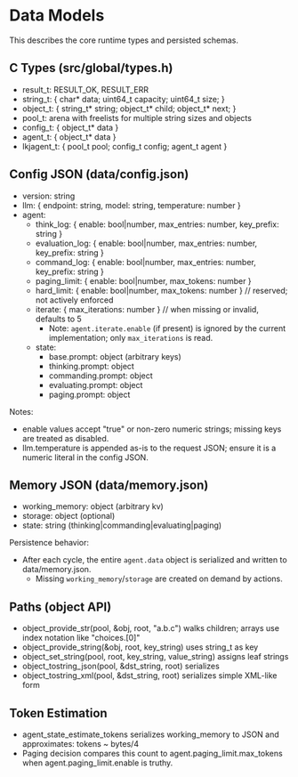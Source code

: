 # Data Models

This describes the core runtime types and persisted schemas.

## C Types (src/global/types.h)

- result_t: RESULT_OK, RESULT_ERR
- string_t: { char* data; uint64_t capacity; uint64_t size; }
- object_t: { string_t* string; object_t* child; object_t* next; }
- pool_t: arena with freelists for multiple string sizes and objects
- config_t: { object_t* data }
- agent_t: { object_t* data }
- lkjagent_t: { pool_t pool; config_t config; agent_t agent }

## Config JSON (data/config.json)

- version: string
- llm: { endpoint: string, model: string, temperature: number }
- agent:
  - think_log: { enable: bool|number, max_entries: number, key_prefix: string }
  - evaluation_log: { enable: bool|number, max_entries: number, key_prefix: string }
  - command_log: { enable: bool|number, max_entries: number, key_prefix: string }
  - paging_limit: { enable: bool|number, max_tokens: number }
  - hard_limit: { enable: bool|number, max_tokens: number }  // reserved; not actively enforced
  - iterate: { max_iterations: number }  // when missing or invalid, defaults to 5
    - Note: `agent.iterate.enable` (if present) is ignored by the current implementation; only `max_iterations` is read.
  - state:
    - base.prompt: object (arbitrary keys)
    - thinking.prompt: object
    - commanding.prompt: object
    - evaluating.prompt: object
    - paging.prompt: object

Notes:
- enable values accept "true" or non-zero numeric strings; missing keys are treated as disabled.
- llm.temperature is appended as-is to the request JSON; ensure it is a numeric literal in the config JSON.

## Memory JSON (data/memory.json)

- working_memory: object (arbitrary kv)
- storage: object (optional)
- state: string (thinking|commanding|evaluating|paging)

Persistence behavior:
- After each cycle, the entire `agent.data` object is serialized and written to data/memory.json.
  - Missing `working_memory`/`storage` are created on demand by actions.

## Paths (object API)

- object_provide_str(pool, &obj, root, "a.b.c") walks children; arrays use index notation like "choices.[0]"
- object_provide_string(&obj, root, key_string) uses string_t as key
- object_set_string(pool, root, key_string, value_string) assigns leaf strings
- object_tostring_json(pool, &dst_string, root) serializes
- object_tostring_xml(pool, &dst_string, root) serializes simple XML-like form

## Token Estimation

- agent_state_estimate_tokens serializes working_memory to JSON and approximates: tokens ~ bytes/4
- Paging decision compares this count to agent.paging_limit.max_tokens when agent.paging_limit.enable is truthy.
